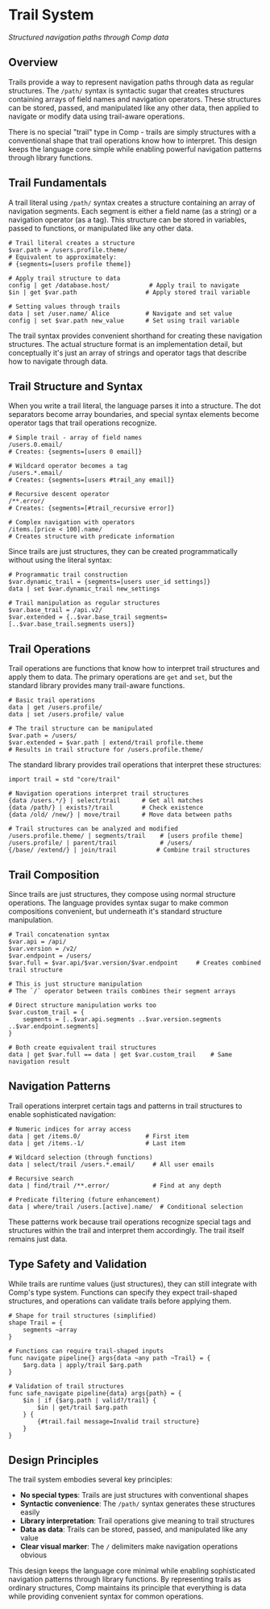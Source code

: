 # Trail System

*Structured navigation paths through Comp data*

## Overview

Trails provide a way to represent navigation paths through data as regular structures. The `/path/` syntax is syntactic sugar that creates structures containing arrays of field names and navigation operators. These structures can be stored, passed, and manipulated like any other data, then applied to navigate or modify data using trail-aware operations.

There is no special "trail" type in Comp - trails are simply structures with a conventional shape that trail operations know how to interpret. This design keeps the language core simple while enabling powerful navigation patterns through library functions.

## Trail Fundamentals

A trail literal using `/path/` syntax creates a structure containing an array of navigation segments. Each segment is either a field name (as a string) or a navigation operator (as a tag). This structure can be stored in variables, passed to functions, or manipulated like any other data.

```comp
# Trail literal creates a structure
$var.path = /users.profile.theme/
# Equivalent to approximately:
# {segments=[users profile theme]}

# Apply trail structure to data
config | get /database.host/           # Apply trail to navigate
$in | get $var.path                   # Apply stored trail variable

# Setting values through trails
data | set /user.name/ Alice          # Navigate and set value
config | set $var.path new_value      # Set using trail variable
```

The trail syntax provides convenient shorthand for creating these navigation structures. The actual structure format is an implementation detail, but conceptually it's just an array of strings and operator tags that describe how to navigate through data.

## Trail Structure and Syntax

When you write a trail literal, the language parses it into a structure. The dot separators become array boundaries, and special syntax elements become operator tags that trail operations recognize.

```comp
# Simple trail - array of field names
/users.0.email/
# Creates: {segments=[users 0 email]}

# Wildcard operator becomes a tag
/users.*.email/
# Creates: {segments=[users #trail_any email]}

# Recursive descent operator
/**.error/
# Creates: {segments=[#trail_recursive error]}

# Complex navigation with operators
/items.[price < 100].name/
# Creates structure with predicate information
```

Since trails are just structures, they can be created programmatically without using the literal syntax:

```comp
# Programmatic trail construction
$var.dynamic_trail = {segments=[users user_id settings]}
data | set $var.dynamic_trail new_settings

# Trail manipulation as regular structures
$var.base_trail = /api.v2/
$var.extended = {..$var.base_trail segments=[..$var.base_trail.segments users]}
```

## Trail Operations

Trail operations are functions that know how to interpret trail structures and apply them to data. The primary operations are `get` and `set`, but the standard library provides many trail-aware functions.

```comp
# Basic trail operations
data | get /users.profile/
data | set /users.profile/ value

# The trail structure can be manipulated
$var.path = /users/
$var.extended = $var.path | extend/trail profile.theme
# Results in trail structure for /users.profile.theme/
```

The standard library provides trail operations that interpret these structures:

```comp
import trail = std "core/trail"

# Navigation operations interpret trail structures
{data /users.*/} | select/trail      # Get all matches
{data /path/} | exists?/trail        # Check existence
{data /old/ /new/} | move/trail      # Move data between paths

# Trail structures can be analyzed and modified
/users.profile.theme/ | segments/trail    # [users profile theme]
/users.profile/ | parent/trail            # /users/
{/base/ /extend/} | join/trail           # Combine trail structures
```

## Trail Composition

Since trails are just structures, they compose using normal structure operations. The language provides syntax sugar to make common compositions convenient, but underneath it's standard structure manipulation.

```comp
# Trail concatenation syntax
$var.api = /api/
$var.version = /v2/
$var.endpoint = /users/
$var.full = $var.api/$var.version/$var.endpoint     # Creates combined trail structure

# This is just structure manipulation
# The `/` operator between trails combines their segment arrays

# Direct structure manipulation works too
$var.custom_trail = {
    segments = [..$var.api.segments ..$var.version.segments ..$var.endpoint.segments]
}

# Both create equivalent trail structures
data | get $var.full == data | get $var.custom_trail    # Same navigation result
```

## Navigation Patterns

Trail operations interpret certain tags and patterns in trail structures to enable sophisticated navigation:

```comp
# Numeric indices for array access
data | get /items.0/                  # First item
data | get /items.-1/                 # Last item

# Wildcard selection (through functions)
data | select/trail /users.*.email/     # All user emails

# Recursive search
data | find/trail /**.error/            # Find at any depth

# Predicate filtering (future enhancement)
data | where/trail /users.[active].name/  # Conditional selection
```

These patterns work because trail operations recognize special tags and structures within the trail and interpret them accordingly. The trail itself remains just data.

## Type Safety and Validation

While trails are runtime values (just structures), they can still integrate with Comp's type system. Functions can specify they expect trail-shaped structures, and operations can validate trails before applying them.

```comp
# Shape for trail structures (simplified)
shape Trail = {
    segments ~array
}

# Functions can require trail-shaped inputs
func navigate pipeline{} args{data ~any path ~Trail} = {
    $arg.data | apply/trail $arg.path
}

# Validation of trail structures
func safe_navigate pipeline{data} args{path} = {
    $in | if {$arg.path | valid?/trail} {
        $in | get/trail $arg.path
    } {
        {#trail.fail message=Invalid trail structure}
    }
}
```

## Design Principles

The trail system embodies several key principles:

- **No special types**: Trails are just structures with conventional shapes
- **Syntactic convenience**: The `/path/` syntax generates these structures easily
- **Library interpretation**: Trail operations give meaning to trail structures  
- **Data as data**: Trails can be stored, passed, and manipulated like any value
- **Clear visual marker**: The `/` delimiters make navigation operations obvious

This design keeps the language core minimal while enabling sophisticated navigation patterns through library functions. By representing trails as ordinary structures, Comp maintains its principle that everything is data while providing convenient syntax for common operations.